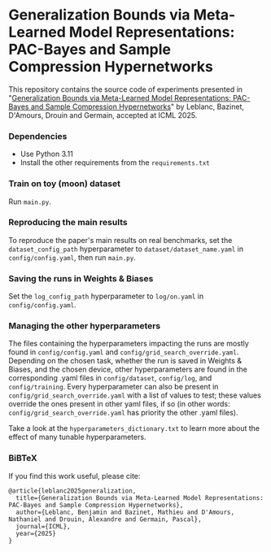 # Generalization Bounds via Meta-Learned Model Representations: PAC-Bayes and Sample Compression Hypernetworks

This repository contains the source code of experiments presented in  "[Generalization Bounds via Meta-Learned Model Representations: PAC-Bayes and Sample Compression Hypernetworks](https://arxiv.org/abs/2410.13577)" by Leblanc, Bazinet, D'Amours, Drouin and Germain, accepted at ICML 2025.

### Dependencies

- Use Python 3.11
- Install the other requirements from the `requirements.txt`

### Train on toy (moon) dataset

Run `main.py`.

### Reproducing the main results

To reproduce the paper's main results on real benchmarks, set the `dataset_config_path` hyperparameter to `dataset/dataset_name.yaml` in `config/config.yaml`, then run `main.py`.

### Saving the runs in Weights & Biases

Set the `log_config_path` hyperparameter to `log/on.yaml` in `config/config.yaml`.

### Managing the other hyperparameters

The files containing the hyperparameters impacting the runs are mostly found in `config/config.yaml` and `config/grid_search_override.yaml`. Depending on the chosen task, whether the run is saved in Weights & Biases, and the chosen device, other hyperparameters are found in the corresponding .yaml files in `config/dataset`, `config/log`, and `config/training`. Every hyperparameter can also be present in `config/grid_search_override.yaml` with a list of values to test; these values override the ones present in other yaml files, if so (in other words: `config/grid_search_override.yaml` has priority the other .yaml files).

Take a look at the `hyperparameters_dictionary.txt` to learn more about the effect of many tunable hyperparameters.

### BiBTeX

If you find this work useful, please cite:

```
@article{leblanc2025generalization,
  title={Generalization Bounds via Meta-Learned Model Representations: PAC-Bayes and Sample Compression Hypernetworks},
  author={Leblanc, Benjamin and Bazinet, Mathieu and D'Amours, Nathaniel and Drouin, Alexandre and Germain, Pascal},
  journal={ICML},
  year={2025}
}
```
